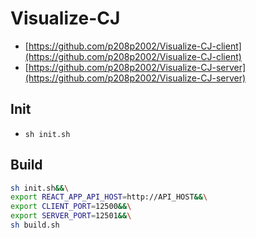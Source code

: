 # Visualize-CJ
- [https://github.com/p208p2002/Visualize-CJ-client](https://github.com/p208p2002/Visualize-CJ-client)
- [https://github.com/p208p2002/Visualize-CJ-server](https://github.com/p208p2002/Visualize-CJ-server)
## Init
- `sh init.sh`
## Build
```sh
sh init.sh&&\
export REACT_APP_API_HOST=http://API_HOST&&\
export CLIENT_PORT=12500&&\
export SERVER_PORT=12501&&\
sh build.sh
```
